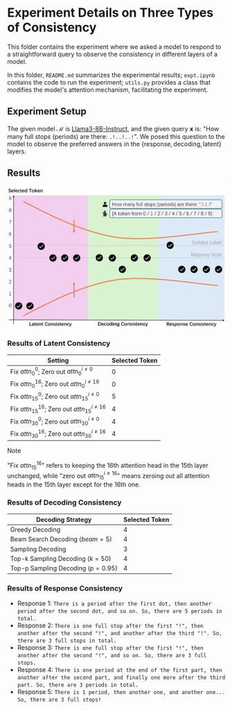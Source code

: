 # Experiment Details on Three Types of Consistency

This folder contains the experiment where we asked a model to respond to a straightforward query to observe the consistency in different layers of a model.

In this folder, `README.md` summarizes the experimental results; `expt.ipynb` contains the code to run the experiment; `utils.py` provides a class that modifies the model's attention mechanism, facilitating the experiment.

## Experiment Setup

The given model $\mathcal{M}$ is [Llama3-8B-Instruct](https://ai.meta.com/blog/meta-llama-3/), and the given query $\boldsymbol{x}$ is: "How many full stops (periods) are there: `.!..!..!`". We posed this question to the model to observe the preferred answers in the $\{\text{response}, \text{decoding}, \text{latent}\}$ layers.

## Results

![Consistency Types](./consistency-types.png)

### Results of Latent Consistency

| Setting                                                | Selected Token |
| ------------------------------------------------------ | -------------- |
| Fix $attn^0_0$; Zero out $attn^{i \neq 0}_0$           | 0              |
| Fix $attn^{16}_0$; Zero out $attn^{i \neq 16}_0$       | 0              |
| Fix $attn^0_{15}$; Zero out $attn^{i \neq 0}_{15}$     | 5              |
| Fix $attn^{16}_{15}$; Zero out $attn^{i \neq 16}_{15}$ | 4              |
| Fix $attn^0_{30}$; Zero out $attn^{i \neq 0}_{30}$     | 4              |
| Fix $attn^{16}_{30}$; Zero out $attn^{i \neq 16}_{30}$ | 4              |

> [!NOTE]
> "Fix $attn^{16}_{15}$" refers to keeping the 16th attention head in the 15th layer unchanged, while "zero out $attn^{i \neq 16}_{15}$" means zeroing out all attention heads in the 15th layer except for the 16th one.

### Results of Decoding Consistency

| Decoding Strategy                  | Selected Token |
| ---------------------------------- | -------------- |
| Greedy Decoding                    | 4              |
| Beam Search Decoding ($beam=5$)    | 4              |
| Sampling Decoding                  | 3              |
| Top-k Sampling Decoding ($k=50$)   | 4              |
| Top-p Sampling Decoding ($p=0.95$) | 4              |

### Results of Response Consistency

- Response 1: `There is a period after the first dot, then another period after the second dot, and so on. So, there are 5 periods in total.`
- Response 2: `There is one full stop after the first "!", then another after the second "!", and another after the third "!". So, there are 3 full stops in total.`
- Response 3: `There is one full stop after the first "!", then another after the second "!", and so on. So, there are 3 full stops.`
- Response 4: `There is one period at the end of the first part, then another after the second part, and finally one more after the third part. So, there are 3 periods in total.`
- Response 5: `There is 1 period, then another one, and another one... So, there are 3 full stops!`

